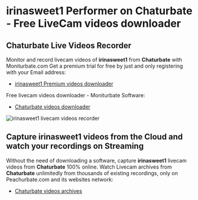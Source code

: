 # irinasweet1 Performer on Chaturbate - Free LiveCam videos downloader

## Chaturbate Live Videos Recorder

Monitor and record livecam videos of **irinasweet1** from **Chaturbate** with Moniturbate.com
Get a premium trial for free by just and only registering with your Email address:
* [irinasweet1 Premium videos downloader](https://moniturbate.com/request-demo-licence-key.html)

Free livecam videos downloader - Moniturbate Software:
* [Chaturbate videos downloader](https://moniturbate.com/moniturbate-download-software.html)

![irinasweet1 livecam videos recorder](https://peachurnet.com/templates/moniturbate-software.png)


## Capture irinasweet1 videos from the Cloud and watch your recordings on Streaming

Without the need of downloading a software, capture **irinasweet1** livecam videos from **Chaturbate** 100% online.
Watch Livecam archives from **Chaturbate** unlimitedly from thousands of existing recordings, only on Peachurbate.com and its websites network:
* [Chaturbate videos archives](https://peachurnet.com/)